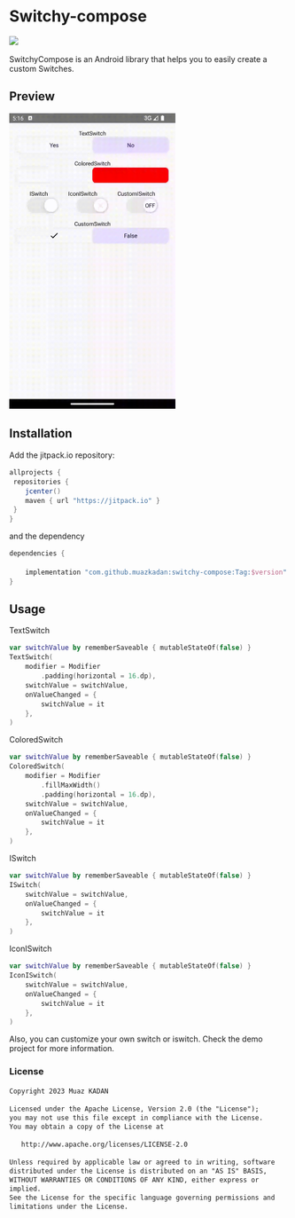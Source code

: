 # Switchy-compose

[![](https://jitpack.io/v/muazkadan/switchy-compose.svg)](https://jitpack.io/#muazkadan/switchy-compose)

SwitchyCompose is an Android library that helps you to easily create a custom Switches.

## Preview
<img src="/preview/switchy_compose_preview.gif" width="300" >

## Installation
Add the jitpack.io repository:

```groovy
allprojects {
 repositories {
    jcenter()
    maven { url "https://jitpack.io" }
 }
}
```

and the dependency

```groovy
dependencies {

    implementation "com.github.muazkadan:switchy-compose:Tag:$version"
}
```

## Usage

TextSwitch
```kotlin
var switchValue by rememberSaveable { mutableStateOf(false) }
TextSwitch(
    modifier = Modifier
        .padding(horizontal = 16.dp),
    switchValue = switchValue,
    onValueChanged = {
        switchValue = it
    },
)
```

ColoredSwitch
```kotlin
var switchValue by rememberSaveable { mutableStateOf(false) }
ColoredSwitch(
    modifier = Modifier
        .fillMaxWidth()
        .padding(horizontal = 16.dp),
    switchValue = switchValue,
    onValueChanged = {
        switchValue = it
    },
)
```

ISwitch
```kotlin
var switchValue by rememberSaveable { mutableStateOf(false) }
ISwitch(
    switchValue = switchValue,
    onValueChanged = {
        switchValue = it
    },
)
```

IconISwitch
```kotlin
var switchValue by rememberSaveable { mutableStateOf(false) }
IconISwitch(
    switchValue = switchValue,
    onValueChanged = {
        switchValue = it
    },
)
```

Also, you can customize your own switch or iswitch. Check the demo project for more information.


### License
    Copyright 2023 Muaz KADAN

    Licensed under the Apache License, Version 2.0 (the "License");
    you may not use this file except in compliance with the License.
    You may obtain a copy of the License at

       http://www.apache.org/licenses/LICENSE-2.0

    Unless required by applicable law or agreed to in writing, software
    distributed under the License is distributed on an "AS IS" BASIS,
    WITHOUT WARRANTIES OR CONDITIONS OF ANY KIND, either express or implied.
    See the License for the specific language governing permissions and
    limitations under the License.